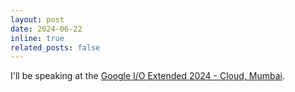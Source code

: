 ```yaml
---
layout: post
date: 2024-06-22
inline: true
related_posts: false
---
```


I'll be speaking at the <a href='https://www.linkedin.com/feed/update/urn:li:activity:7206380747299909633/'>Google I/O Extended 2024 - Cloud, Mumbai</a>.

